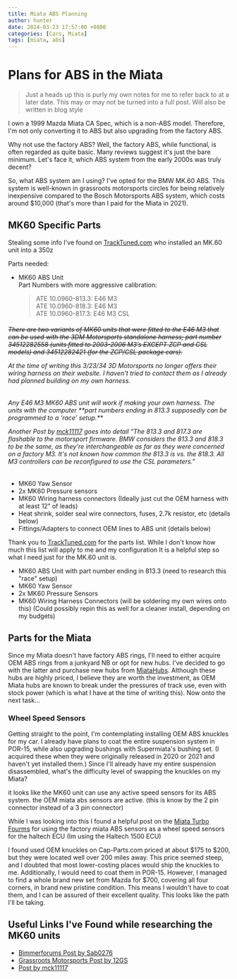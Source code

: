 ```yaml
---
title: Miata ABS Planning
author: hunter
date: 2024-03-23 17:57:00 +0800
categories: [Cars, Miata]
tags: [miata, abs]
---
```


# Plans for ABS in the Miata

> Just a heads up this is purly my own notes for me to refer back to at a later date. This may or may not be turned into a full post. Will also be written in blog style

I own a 1999 Mazda Miata CA Spec, which is a non-ABS model. Therefore, I'm not only converting it to ABS but also upgrading from the factory ABS.

Why not use the factory ABS? Well, the factory ABS, while functional, is often regarded as quite basic. Many reviews suggest it's just the bare minimum. Let's face it, which ABS system from the early 2000s was truly decent?

So, what ABS system am I using? I've opted for the BMW MK.60 ABS. This system is well-known in grassroots motorsports circles for being relatively inexpensive compared to the Bosch Motorsports ABS system, which costs around $10,000 (that's more than I paid for the Miata in 2021).

## MK60 Specific Parts
Stealing some info I've found on [TrackTuned.com](https://www.tracktuned.com/feed/mk60absswapguide) who installed an MK.60 unit into a 350z

Parts needed:

- MK60 ABS Unit  <br>Part Numbers with more aggressive calibration:
  <blockquote>  
    ATE 10.0960-813.3: E46 M3
    <br> ATE 10.0960-818.3: E46 M3
    <br> ATE 10.0960-817.3: E46 M3 CSL
</blockquote>
<h6><s>There are two variants of MK60 units that were fitted to the E46 M3 that can be used with the 3DM Motorsports standalone harness; part number 34512282558 (units fitted to 2003-2006 M3’s EXCEPT ZCP and CSL models) and 34512282421 (for the ZCP/CSL package cars).</s> 
  
At the time of writing this 3/23/34 3D Motorsports no longer offers their wiring harness on their website. I haven't tried to contact them as I already had planned building on my own harness. </h6>
<h6>
Any E46 M3 MK60 ABS unit will work if making your own harness. The units with the computer **part numbers ending in 813.3 supposedly can be programmed to a ‘race’ setup.**

Another Post by [mck11117](https://rusefi.com/forum/viewtopic.php?t=2454) goes into detail "*The 813.3 and 817.3 are flashable to the motorsport firmware.* BMW considers the 813.3 and 818.3 to be the same, as they're interchangeable as far as they were concerned on a factory M3. It's not known how common the 813.3 is vs. the 818.3. All M3 controllers can be reconfigured to use the CSL parameters."
</h6>

-  MK60 Yaw Sensor
-  2x MK60 Pressure sensors
-  MK60 Wiring harness connectors (Ideally just cut the OEM harness with at least 12” of leads)
-  Heat shrink, solder seal wire connectors, fuses, 2.7k resistor, etc (details below)
-  Fittings/Adapters to connect OEM lines to ABS unit (details below)

Thank you to [TrackTuned.com](https://www.tracktuned.com/feed/mk60absswapguide) for the parts list. While I don't know how much this list will apply to me and my configuration It is a helpful step
so what I need just for the MK.60 unit is. 

- MK60 ABS Unit with part number ending in 813.3 (need to research this "race" setup)
- MK60 Yaw Sensor
- 2x MK60 Pressure Sensors
- MK60 Wiring Harness Connectors (will be soldering my own wires onto this) (Could possibly repin this as well for a cleaner install, depending on my budgets)

## Parts for the Miata

Since my Miata doesn't have factory ABS rings, I'll need to either acquire OEM ABS rings from a junkyard NB or opt for new hubs. I've decided to go with the latter and purchase new hubs from [MiataHubs](https://www.miatahubs.com). Although these hubs are highly priced, I believe they are worth the investment, as OEM Miata hubs are known to break under the pressures of track use, even with stock power (which is what I have at the time of writing this). Now onto the next task...

### Wheel Speed Sensors

Getting straight to the point, I'm contemplating installing OEM ABS knuckles for my car. I already have plans to coat the entire suspension system in POR-15, while also upgrading bushings with Supermiata's bushing set. (I acquired these when they were originally released in 2020 or 2021 and haven't yet installed them.) Since I'll already have my entire suspension disassembled, what's the difficulty level of swapping the knuckles on my Miata?

it looks like the MK60 unit can use any active speed sensors for its ABS system. the OEM miata abs sensors are active. (this is know by the 2 pin connector instead of a 3 pin connector)

While I was looking into this I found a helpful post on the [Miata Turbo Fourms](https://www.miataturbo.net/haltech-118/%5Bhow-%5D-vss-abs-sensor-na-nb-107705/) for using the factory miata ABS sensors as a wheel speed sensors for the haltech ECU (Im using the Haltech 1500 ECU)

I found used OEM knuckles on Cap-Parts.com priced at about $175 to $200, but they were located well over 200 miles away. This price seemed steep, and I doubted that most lower-costing places would ship the knuckles to me. Additionally, I would need to coat them in POR-15. However, I managed to find a whole brand new set from Mazda for $700, covering all four corners, in brand new pristine condition. This means I wouldn't have to coat them, and I can be assured of their excellent quality. This looks like the path I'll be taking.











## Useful Links I've Found while researching the MK60 units
- [Bimmerforums Post by Sab0276](https://www.bimmerforums.com/forum/showthread.php?2304811-MK60-ABS-Standalone-info)
- [Grassroots Motorsports Post by 12GS](https://grassrootsmotorsports.com/forum/grm/standalone-abs-installs-mk60-and-more/248099/page1/)
- [Post by mck11117](https://rusefi.com/forum/viewtopic.php?t=2454)

